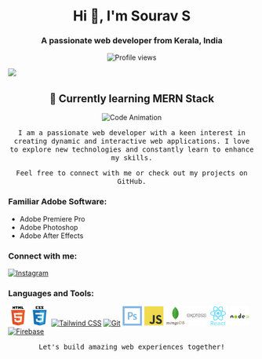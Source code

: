 <h1 align="center">Hi 👋, I'm Sourav S</h1>
<h3 align="center">A passionate web developer from Kerala, India</h3>

<p align="center">
  <img src="https://komarev.com/ghpvc/?username=itss0urav&label=Profile%20views&color=0e75b6&style=flat" alt="Profile views"/>
</p>
<img src="https://en.bloggif.com/tmp/0cbae5c81b8440fb25043cfe2138ac5c/text.gif?1685285440](https://media.discordapp.net/attachments/979241917852303370/1112396408356606094/Vanilla-1s-280px.gif?width=350&height=312)">
<h2 align="center">🌱 Currently learning MERN Stack</h2>

<p align="center">
  <img src="https://media.giphy.com/media/Y4ak9Ki2GZCbJxAnJD/giphy.gif" alt="Code Animation" width="500" height="280">
</p>

<p align="center">
  <samp>I am a passionate web developer with a keen interest in creating dynamic and interactive web applications. I love to explore new technologies and constantly learn to enhance my skills.</samp>
</p>

<p align="center">
  <samp>Feel free to connect with me or check out my projects on GitHub.</samp>
</p>

<h3 align="left">Familiar Adobe Software:</h3>
<ul>
  <li>Adobe Premiere Pro</li>
  <li>Adobe Photoshop</li>
  <li>Adobe After Effects</li>
</ul>

<h3 align="left">Connect with me:</h3>
<p align="left">
  <a href="https://www.instagram.com/itsclashgod/"><img src="https://img.shields.io/badge/-Instagram-E4405F?style=flat-square&logo=Instagram&logoColor=white" alt="Instagram"></a>
</p>

<h3 align="left">Languages and Tools:</h3>
<p align="left">
  <a href="https://www.w3.org/html/"><img src="https://raw.githubusercontent.com/devicons/devicon/master/icons/html5/html5-original-wordmark.svg" alt="HTML5" width="40" height="40"></a>
  <a href="https://www.w3schools.com/css/"><img src="https://raw.githubusercontent.com/devicons/devicon/master/icons/css3/css3-original-wordmark.svg" alt="CSS3" width="40" height="40"></a>
  <a href="https://tailwindcss.com/"><img src="https://www.vectorlogo.zone/logos/tailwindcss/tailwindcss-icon.svg" alt="Tailwind CSS" width="40" height="40"></a>
  <a href="https://git-scm.com/"><img src="https://www.vectorlogo.zone/logos/git-scm/git-scm-icon.svg" alt="Git" width="40" height="40"></a>
  <a href="https://www.photoshop.com/en"><img src="https://raw.githubusercontent.com/devicons/devicon/master/icons/photoshop/photoshop-line.svg" alt="Photoshop" width="40" height="40"></a>
  <a href="https://developer.mozilla.org/en-US/docs/Web/JavaScript"><img src="https://raw.githubusercontent.com/devicons/devicon/master/icons/javascript/javascript-original.svg" alt="JavaScript" width="40" height="40"></a>
  <a href="https://www.mongodb.com/"><img src="https://raw.githubusercontent.com/devicons/devicon/master/icons/mongodb/mongodb-original-wordmark.svg" alt="MongoDB" width="40" height="40"></a>
  <a href="https://expressjs.com"><img src="https://raw.githubusercontent.com/devicons/devicon/master/icons/express/express-original-wordmark.svg" alt="Express.js" width="40" height="40"></a>
  <a href="https://reactjs.org/"><img src="https://raw.githubusercontent.com/devicons/devicon/master/icons/react/react-original-wordmark.svg" alt="React" width="40" height="40"></a>
  <a href="https://nodejs.org"><img src="https://raw.githubusercontent.com/devicons/devicon/master/icons/nodejs/nodejs-original-wordmark.svg" alt="Node.js" width="40" height="40"></a>
  <a href="https://firebase.google.com/"><img src="https://www.vectorlogo.zone/logos/firebase/firebase-icon.svg" alt="Firebase" width="40" height="40"></a>
</p>

<p align="center">
  <samp>Let's build amazing web experiences together!</samp>
</p>
